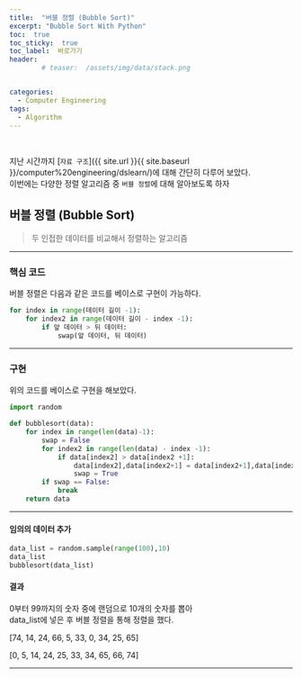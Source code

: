 ```yaml
---
title:  "버블 정렬 (Bubble Sort)"  
excerpt: "Bubble Sort With Python"
toc:  true
toc_sticky:  true
toc_label:  바로가기
header:
        # teaser:  /assets/img/data/stack.png


categories:
  - Computer Engineering
tags:
  - Algorithm
---
```

<br/>

지난 시간까지 [`자료 구조`]({{ site.url }}{{ site.baseurl }}/computer%20engineering/dslearn/)에 대해 간단히 다루어 보았다.<br/>
이번에는 다양한 정렬 알고리즘 중 `버블 정렬`에 대해 알아보도록 하자 <br/>


## 버블 정렬 (Bubble Sort)
> 두 인접한 데이터를 비교해서 정렬하는 알고리즘

---

### 핵심 코드
버블 정렬은 다음과 같은 코드를 베이스로 구현이 가능하다.

```python
for index in range(데이터 길이 -1):
    for index2 in range(데이터 길이 - index -1):
        if 앞 데이터 > 뒤 데이터:
            swap(앞 데이터, 뒤 데이터)
```

---

### 구현
위의 코드를 베이스로 구현을 해보았다.  
```python
import random

def bubblesort(data):
    for index in range(len(data)-1):
        swap = False
        for index2 in range(len(data) - index -1):
            if data[index2] > data[index2 +1]:
                data[index2],data[index2+1] = data[index2+1],data[index2]
                swap = True
        if swap == False:
            break
    return data
```

---

#### 임의의 데이터 추가
```python
data_list = random.sample(range(100),10)
data_list
bubblesort(data_list)
```

#### 결과
0부터 99까지의 숫자 중에 랜덤으로 10개의 숫자를 뽑아  
data_list에 넣은 후 버블 정렬을 통해 정렬을 했다.  

[74, 14, 24, 66, 5, 33, 0, 34, 25, 65]  
  
[0, 5, 14, 24, 25, 33, 34, 65, 66, 74]

---